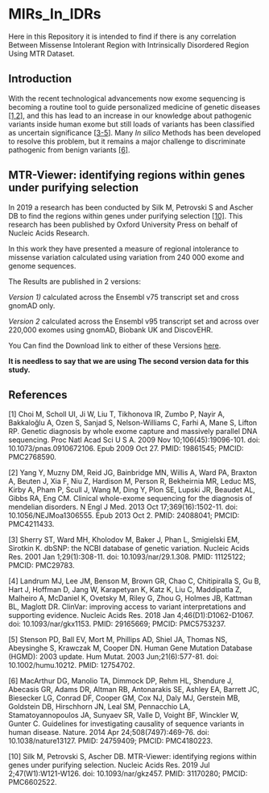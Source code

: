 # MIRs_In_IDRs
Here in this Repository it is intended to find if there is any correlation Between Missense Intolerant Region with Intrinsically Disordered Region Using MTR Dataset.

## Introduction
With the recent technological advancements now exome sequencing is becoming a routine tool to guide personalized medicine of genetic diseases [[1,2]](#1), and this has lead to an increase in our knowledge about pathogenic variants inside human exome but still loads of variants has been classified as uncertain significance [[3-5](#3)].
Many *In silico* Methods has been developed to resolve this problem, but it remains a major challenge to discriminate pathogenic from benign variants [[6]](#6).


## MTR-Viewer: identifying regions within genes under purifying selection
In 2019 a research has been conducted by Silk M, Petrovski S and Ascher DB to find the regions within genes under purifying selection [[10]](#10). This research has been published by Oxford University Press on behalf of Nucleic Acids Research.

In this work they have presented a measure of regional intolerance to missense variation calculated using variation from 240 000 exome and genome sequences. 

The Results are published in 2 versions:

*Version 1)* calculated across the Ensembl v75 transcript set and cross gnomAD only.

*Version 2* calculated across the Ensembl v95 transcript set and across over 220,000 exomes using gnomAD, Biobank UK and DiscovEHR.

You Can find the Download link to either of these Versions [here](https://biosig.lab.uq.edu.au/mtr-viewer/downloads).

**It is needless to say that we are using The second version data for this study.**




## References
<a id="1">[1]</a> 
Choi M, Scholl UI, Ji W, Liu T, Tikhonova IR, Zumbo P, Nayir A, Bakkaloğlu A, Ozen S, Sanjad S, Nelson-Williams C, Farhi A, Mane S, Lifton RP. Genetic diagnosis by whole exome capture and massively parallel DNA sequencing. Proc Natl Acad Sci U S A. 2009 Nov 10;106(45):19096-101. doi: 10.1073/pnas.0910672106. Epub 2009 Oct 27. PMID: 19861545; PMCID: PMC2768590.

<a id="2">[2]</a> 
Yang Y, Muzny DM, Reid JG, Bainbridge MN, Willis A, Ward PA, Braxton A, Beuten J, Xia F, Niu Z, Hardison M, Person R, Bekheirnia MR, Leduc MS, Kirby A, Pham P, Scull J, Wang M, Ding Y, Plon SE, Lupski JR, Beaudet AL, Gibbs RA, Eng CM. Clinical whole-exome sequencing for the diagnosis of mendelian disorders. N Engl J Med. 2013 Oct 17;369(16):1502-11. doi: 10.1056/NEJMoa1306555. Epub 2013 Oct 2. PMID: 24088041; PMCID: PMC4211433.

<a id="3">[3]</a> 
Sherry ST, Ward MH, Kholodov M, Baker J, Phan L, Smigielski EM, Sirotkin K. dbSNP: the NCBI database of genetic variation. Nucleic Acids Res. 2001 Jan 1;29(1):308-11. doi: 10.1093/nar/29.1.308. PMID: 11125122; PMCID: PMC29783.

<a id="4">[4]</a> 
Landrum MJ, Lee JM, Benson M, Brown GR, Chao C, Chitipiralla S, Gu B, Hart J, Hoffman D, Jang W, Karapetyan K, Katz K, Liu C, Maddipatla Z, Malheiro A, McDaniel K, Ovetsky M, Riley G, Zhou G, Holmes JB, Kattman BL, Maglott DR. ClinVar: improving access to variant interpretations and supporting evidence. Nucleic Acids Res. 2018 Jan 4;46(D1):D1062-D1067. doi: 10.1093/nar/gkx1153. PMID: 29165669; PMCID: PMC5753237.

<a id="5">[5]</a> 
Stenson PD, Ball EV, Mort M, Phillips AD, Shiel JA, Thomas NS, Abeysinghe S, Krawczak M, Cooper DN. Human Gene Mutation Database (HGMD): 2003 update. Hum Mutat. 2003 Jun;21(6):577-81. doi: 10.1002/humu.10212. PMID: 12754702.

<a id="6">[6]</a> 
MacArthur DG, Manolio TA, Dimmock DP, Rehm HL, Shendure J, Abecasis GR, Adams DR, Altman RB, Antonarakis SE, Ashley EA, Barrett JC, Biesecker LG, Conrad DF, Cooper GM, Cox NJ, Daly MJ, Gerstein MB, Goldstein DB, Hirschhorn JN, Leal SM, Pennacchio LA, Stamatoyannopoulos JA, Sunyaev SR, Valle D, Voight BF, Winckler W, Gunter C. Guidelines for investigating causality of sequence variants in human disease. Nature. 2014 Apr 24;508(7497):469-76. doi: 10.1038/nature13127. PMID: 24759409; PMCID: PMC4180223.



<a id="10">[10]</a> 
Silk M, Petrovski S, Ascher DB. MTR-Viewer: identifying regions within genes under purifying selection. Nucleic Acids Res. 2019 Jul 2;47(W1):W121-W126. doi: 10.1093/nar/gkz457. PMID: 31170280; PMCID: PMC6602522.

